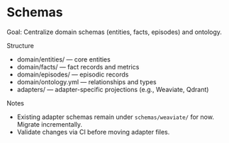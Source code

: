 # Schemas

Goal: Centralize domain schemas (entities, facts, episodes) and ontology.

Structure
- domain/entities/ — core entities
- domain/facts/ — fact records and metrics
- domain/episodes/ — episodic records
- domain/ontology.yml — relationships and types
- adapters/ — adapter-specific projections (e.g., Weaviate, Qdrant)

Notes
- Existing adapter schemas remain under `schemas/weaviate/` for now. Migrate incrementally.
- Validate changes via CI before moving adapter files.

